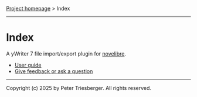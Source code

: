 [Project homepage](https://github.com/peter88213/nv_yw7) > Index

---

# Index

A yWriter 7 file import/export plugin for [novelibre](https://github.com/peter88213/novelibre/). 

- [User guide](help) 
- [Give feedback or ask a question](https://github.com/peter88213/novelibre/discussions)

---

Copyright (c) 2025 by Peter Triesberger. All rights reserved.
